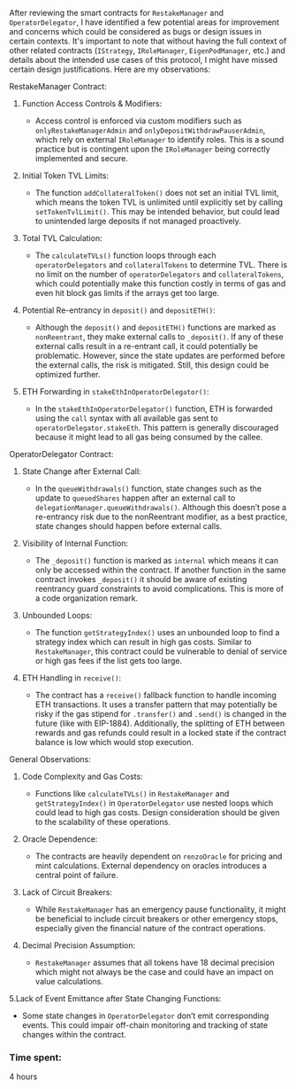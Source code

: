 After reviewing the smart contracts for `RestakeManager` and `OperatorDelegator`, I have identified a few potential areas for improvement and concerns which could be considered as bugs or design issues in certain contexts. It's important to note that without having the full context of other related contracts (`IStrategy`, `IRoleManager`, `EigenPodManager`, etc.) and details about the intended use cases of this protocol, I might have missed certain design justifications.
Here are my observations:

 RestakeManager Contract:

1. Function Access Controls & Modifiers:
   - Access control is enforced via custom modifiers such as `onlyRestakeManagerAdmin` and `onlyDepositWithdrawPauserAdmin`, which rely on external `IRoleManager` to identify roles. This is a sound practice but is contingent upon the `IRoleManager` being correctly implemented and secure.

2. Initial Token TVL Limits:
   - The function `addCollateralToken()` does not set an initial TVL limit, which means the token TVL is unlimited until explicitly set by calling `setTokenTvlLimit()`. This may be intended behavior, but could lead to unintended large deposits if not managed proactively.

3. Total TVL Calculation:
   - The `calculateTVLs()` function loops through each `operatorDelegators` and `collateralTokens` to determine TVL. There is no limit on the number of `operatorDelegators` and `collateralTokens`, which could potentially make this function costly in terms of gas and even hit block gas limits if the arrays get too large.

4. Potential Re-entrancy in `deposit()` and `depositETH()`:
   - Although the `deposit()` and `depositETH()` functions are marked as `nonReentrant`, they make external calls to `_deposit()`. If any of these external calls result in a re-entrant call, it could potentially be problematic. However, since the state updates are performed before the external calls, the risk is mitigated. Still, this design could be optimized further.

5. ETH Forwarding in `stakeEthInOperatorDelegator()`:
   - In the `stakeEthInOperatorDelegator()` function, ETH is forwarded using the `call` syntax with all available gas sent to `operatorDelegator.stakeEth`. This pattern is generally discouraged because it might lead to all gas being consumed by the callee.

 OperatorDelegator Contract:

1. State Change after External Call:
   - In the `queueWithdrawals()` function, state changes such as the update to `queuedShares` happen after an external call to `delegationManager.queueWithdrawals()`. Although this doesn’t pose a re-entrancy risk due to the nonReentrant modifier, as a best practice, state changes should happen before external calls.

2. Visibility of Internal Function:
   - The `_deposit()` function is marked as `internal` which means it can only be accessed within the contract. If another function in the same contract invokes `_deposit()` it should be aware of existing reentrancy guard constraints to avoid complications. This is more of a code organization remark.

3. Unbounded Loops:
   - The function `getStrategyIndex()` uses an unbounded loop to find a strategy index which can result in high gas costs. Similar to `RestakeManager`, this contract could be vulnerable to denial of service or high gas fees if the list gets too large.

4. ETH Handling in `receive()`:
   - The contract has a `receive()` fallback function to handle incoming ETH transactions. It uses a transfer pattern that may potentially be risky if the gas stipend for `.transfer()` and `.send()` is changed in the future (like with EIP-1884). Additionally, the splitting of ETH between rewards and gas refunds could result in a locked state if the contract balance is low which would stop execution.

 General Observations:

1. Code Complexity and Gas Costs:
   - Functions like `calculateTVLs()` in `RestakeManager` and `getStrategyIndex()` in `OperatorDelegator` use nested loops which could lead to high gas costs. Design consideration should be given to the scalability of these operations.

2. Oracle Dependence:
   - The contracts are heavily dependent on `renzoOracle` for pricing and mint calculations. External dependency on oracles introduces a central point of failure.

3. Lack of Circuit Breakers:
   - While `RestakeManager` has an emergency pause functionality, it might be beneficial to include circuit breakers or other emergency stops, especially given the financial nature of the contract operations.

4. Decimal Precision Assumption:
   - `RestakeManager` assumes that all tokens have 18 decimal precision which might not always be the case and could have an impact on value calculations.

5.Lack of Event Emittance after State Changing Functions:
   - Some state changes in `OperatorDelegator` don’t emit corresponding events. This could impair off-chain monitoring and tracking of state changes within the contract.


### Time spent:
4 hours